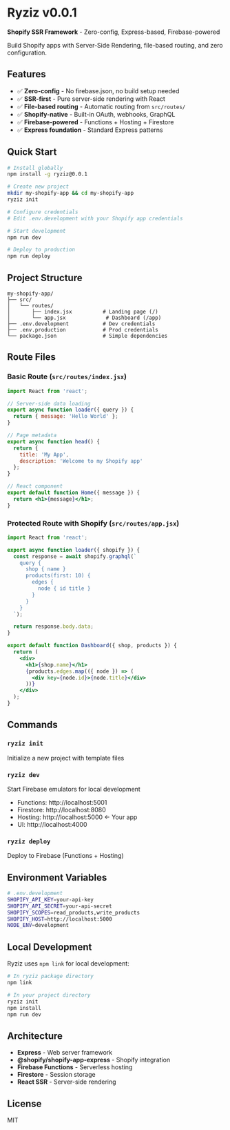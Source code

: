 # Ryziz v0.0.1

**Shopify SSR Framework** - Zero-config, Express-based, Firebase-powered

Build Shopify apps with Server-Side Rendering, file-based routing, and zero configuration.

## Features

- ✅ **Zero-config** - No firebase.json, no build setup needed
- ✅ **SSR-first** - Pure server-side rendering with React
- ✅ **File-based routing** - Automatic routing from `src/routes/`
- ✅ **Shopify-native** - Built-in OAuth, webhooks, GraphQL
- ✅ **Firebase-powered** - Functions + Hosting + Firestore
- ✅ **Express foundation** - Standard Express patterns

## Quick Start

```bash
# Install globally
npm install -g ryziz@0.0.1

# Create new project
mkdir my-shopify-app && cd my-shopify-app
ryziz init

# Configure credentials
# Edit .env.development with your Shopify app credentials

# Start development
npm run dev

# Deploy to production
npm run deploy
```

## Project Structure

```
my-shopify-app/
├── src/
│   └── routes/
│       ├── index.jsx          # Landing page (/)
│       └── app.jsx             # Dashboard (/app)
├── .env.development           # Dev credentials
├── .env.production            # Prod credentials
└── package.json               # Simple dependencies
```

## Route Files

### Basic Route (`src/routes/index.jsx`)

```jsx
import React from 'react';

// Server-side data loading
export async function loader({ query }) {
  return { message: 'Hello World' };
}

// Page metadata
export async function head() {
  return {
    title: 'My App',
    description: 'Welcome to my Shopify app'
  };
}

// React component
export default function Home({ message }) {
  return <h1>{message}</h1>;
}
```

### Protected Route with Shopify (`src/routes/app.jsx`)

```jsx
import React from 'react';

export async function loader({ shopify }) {
  const response = await shopify.graphql(`
    query {
      shop { name }
      products(first: 10) {
        edges {
          node { id title }
        }
      }
    }
  `);

  return response.body.data;
}

export default function Dashboard({ shop, products }) {
  return (
    <div>
      <h1>{shop.name}</h1>
      {products.edges.map(({ node }) => (
        <div key={node.id}>{node.title}</div>
      ))}
    </div>
  );
}
```

## Commands

### `ryziz init`
Initialize a new project with template files

### `ryziz dev`
Start Firebase emulators for local development
- Functions: http://localhost:5001
- Firestore: http://localhost:8080
- Hosting: http://localhost:5000 ← Your app
- UI: http://localhost:4000

### `ryziz deploy`
Deploy to Firebase (Functions + Hosting)

## Environment Variables

```bash
# .env.development
SHOPIFY_API_KEY=your-api-key
SHOPIFY_API_SECRET=your-api-secret
SHOPIFY_SCOPES=read_products,write_products
SHOPIFY_HOST=http://localhost:5000
NODE_ENV=development
```

## Local Development

Ryziz uses `npm link` for local development:

```bash
# In ryziz package directory
npm link

# In your project directory
ryziz init
npm install
npm run dev
```

## Architecture

- **Express** - Web server framework
- **@shopify/shopify-app-express** - Shopify integration
- **Firebase Functions** - Serverless hosting
- **Firestore** - Session storage
- **React SSR** - Server-side rendering

## License

MIT

